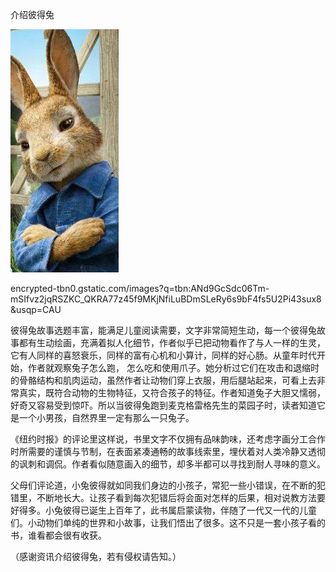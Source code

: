 介绍彼得兔


![介绍彼得兔](https://github.com/ywangnccu/ywang/blob/main/images/PETER_RABBIT.jpeg)

encrypted-tbn0.gstatic.com/images?q=tbn:ANd9GcSdc06Tm-mSIfvz2jqRSZKC_QKRA77z45f9MKjNfiLuBDmSLeRy6s9bF4fs5U2Pi43sux8&usqp=CAU

彼得兔故事选题丰富，能满足儿童阅读需要，文字非常简短生动，每一个彼得兔故事都有生动绘画，充满着拟人化细节，作者似乎已把动物看作了与人一样的生灵，它有人同样的喜怒衰乐，同样的富有心机和小算计，同样的好心肠。从童年时代开始，作者就观察兔子怎么跑，
怎么吃和使用爪子。她分析过它们在攻击和退缩时的骨骼结构和肌肉运动，虽然作者让动物们穿上衣服，用后腿站起来，可看上去非常真实，既符合动物的生物特征，又符合孩子的特征。作者知道兔子大胆又懦弱，好奇又容易受到惊吓。所以当彼得兔跑到麦克格雷格先生的菜园子时，读者知道它是一个小男孩，自然界里一定有那么一只兔子。

《纽约时报》的评论里这样说，书里文字不仅拥有品味韵味，还考虑字画分工合作时所需要的谨慎与节制，在表面紧凑通畅的故事线索里，埋伏着对人类冷静又透彻的讽刺和调侃。作者看似随意画入的细节，却多半都可以寻找到耐人寻味的意义。

父母们评论道，小兔彼得就如同我们身边的小孩子，常犯一些小错误，在不断的犯错里，不断地长大。让孩子看到每次犯错后将会面对怎样的后果，相对说教方法要好得多。小兔彼得已诞生上百年了，此书属启蒙读物，伴随了一代又一代的儿童们。小动物们单纯的世界和小故事，让我们悟出了很多。这不只是一套小孩子看的书，谁看都会很有收获。


（感谢资讯介绍彼得兔，若有侵权请告知。）
